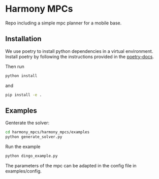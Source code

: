 # Harmony MPCs
Repo including a simple mpc planner for a mobile base.

## Installation
We use poetry to install python dependencies in a virtual environment.
Install poetry by following the instructions provided in the [poetry-docs](https://python-poetry.org/docs/).

Then run

```bash
python install
```
and

```bash
pip install -e .
```

## Examples
 Genterate the solver:

 ```bash
 cd harmony_mpcs/harmony_mpcs/examples 
 python generate_solver.py
 ```
Run the example

```bash
python dingo_example.py
```

The parameters of the mpc can be adapted in the config file in examples/config.
